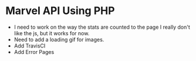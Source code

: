 # Marvel API Using PHP

- I need to work on the way the stats are counted to the page I really don't like the js, but it works for now.
- Need to add a loading gif for images.
- Add TravisCI
- Add Error Pages
